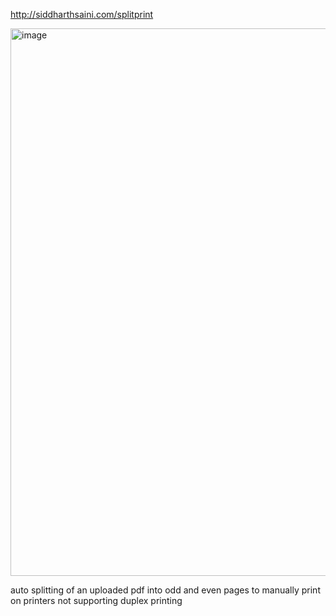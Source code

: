 http://siddharthsaini.com/splitprint

<img width="876" alt="image" src="https://github.com/user-attachments/assets/9acf93ac-bb13-473a-8957-bf47e4cdeec3" />

auto splitting of an uploaded pdf into odd and even pages to manually print on printers not supporting duplex printing
